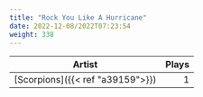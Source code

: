 ```yaml
---
title: "Rock You Like A Hurricane"
date: 2022-12-08/2022T07:23:54
weight: 338
---
```




 Artist | Plays 
----- | -----:
[Scorpions]({{< ref "a39159">}}) | 1
